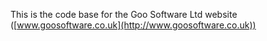 This is the code base for the Goo Software Ltd website ([www.goosoftware.co.uk](http://www.goosoftware.co.uk))